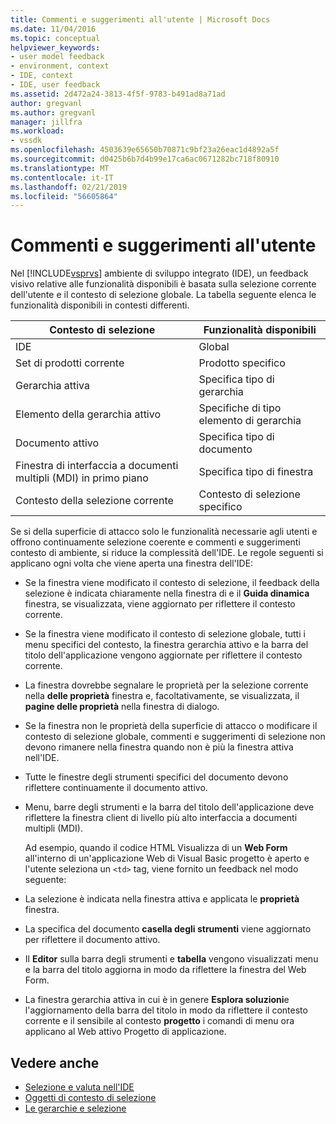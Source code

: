 ```yaml
---
title: Commenti e suggerimenti all'utente | Microsoft Docs
ms.date: 11/04/2016
ms.topic: conceptual
helpviewer_keywords:
- user model feedback
- environment, context
- IDE, context
- IDE, user feedback
ms.assetid: 2d472a24-3813-4f5f-9783-b491ad8a71ad
author: gregvanl
ms.author: gregvanl
manager: jillfra
ms.workload:
- vssdk
ms.openlocfilehash: 4503639e65650b70871c9bf23a26eac1d4892a5f
ms.sourcegitcommit: d0425b6b7d4b99e17ca6ac0671282bc718f80910
ms.translationtype: MT
ms.contentlocale: it-IT
ms.lasthandoff: 02/21/2019
ms.locfileid: "56605864"
---
```

# <a name="feedback-to-the-user"></a>Commenti e suggerimenti all'utente
Nel [!INCLUDE[vsprvs](../../code-quality/includes/vsprvs_md.md)] ambiente di sviluppo integrato (IDE), un feedback visivo relative alle funzionalità disponibili è basata sulla selezione corrente dell'utente e il contesto di selezione globale. La tabella seguente elenca le funzionalità disponibili in contesti differenti.

|Contesto di selezione|Funzionalità disponibili|
|-----------------------|-----------------------------|
|IDE|Global|
|Set di prodotti corrente|Prodotto specifico|
|Gerarchia attiva|Specifica tipo di gerarchia|
|Elemento della gerarchia attivo|Specifiche di tipo elemento di gerarchia|
|Documento attivo|Specifica tipo di documento|
|Finestra di interfaccia a documenti multipli (MDI) in primo piano|Specifica tipo di finestra|
|Contesto della selezione corrente|Contesto di selezione specifico|

 Se si della superficie di attacco solo le funzionalità necessarie agli utenti e offrono continuamente selezione coerente e commenti e suggerimenti contesto di ambiente, si riduce la complessità dell'IDE. Le regole seguenti si applicano ogni volta che viene aperta una finestra dell'IDE:

- Se la finestra viene modificato il contesto di selezione, il feedback della selezione è indicata chiaramente nella finestra di e il **Guida dinamica** finestra, se visualizzata, viene aggiornato per riflettere il contesto corrente.

- Se la finestra viene modificato il contesto di selezione globale, tutti i menu specifici del contesto, la finestra gerarchia attivo e la barra del titolo dell'applicazione vengono aggiornate per riflettere il contesto corrente.

- La finestra dovrebbe segnalare le proprietà per la selezione corrente nella **delle proprietà** finestra e, facoltativamente, se visualizzata, il **pagine delle proprietà** nella finestra di dialogo.

- Se la finestra non le proprietà della superficie di attacco o modificare il contesto di selezione globale, commenti e suggerimenti di selezione non devono rimanere nella finestra quando non è più la finestra attiva nell'IDE.

- Tutte le finestre degli strumenti specifici del documento devono riflettere continuamente il documento attivo.

- Menu, barre degli strumenti e la barra del titolo dell'applicazione deve riflettere la finestra client di livello più alto interfaccia a documenti multipli (MDI).

  Ad esempio, quando il codice HTML Visualizza di un **Web Form** all'interno di un'applicazione Web di Visual Basic progetto è aperto e l'utente seleziona un `<td>` tag, viene fornito un feedback nel modo seguente:

- La selezione è indicata nella finestra attiva e applicata le **proprietà** finestra.

- La specifica del documento **casella degli strumenti** viene aggiornato per riflettere il documento attivo.

- Il **Editor** sulla barra degli strumenti e **tabella** vengono visualizzati menu e la barra del titolo aggiorna in modo da riflettere la finestra del Web Form.

- La finestra gerarchia attiva in cui è in genere **Esplora soluzioni**e l'aggiornamento della barra del titolo in modo da riflettere il contesto corrente e il sensibile al contesto **progetto** i comandi di menu ora applicano al Web attivo Progetto di applicazione.

## <a name="see-also"></a>Vedere anche
- [Selezione e valuta nell'IDE](../../extensibility/internals/selection-and-currency-in-the-ide.md)
- [Oggetti di contesto di selezione](../../extensibility/internals/selection-context-objects.md)
- [Le gerarchie e selezione](../../extensibility/internals/hierarchies-and-selection.md)